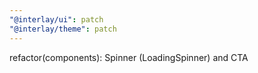 ```yaml
---
"@interlay/ui": patch
"@interlay/theme": patch
---
```


refactor(components): Spinner (LoadingSpinner) and CTA
